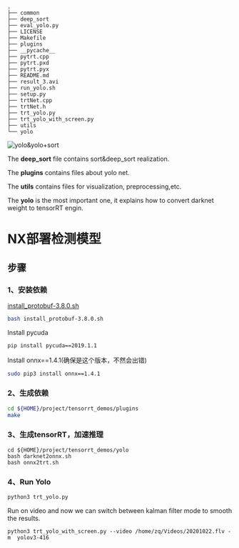 <!--
 * @Author: your name
 * @Date: 2020-10-26 17:59:59
 * @LastEditTime: 2020-10-26 18:10:13
 * @LastEditors: Please set LastEditors
 * @Description: In User Settings Edit
 * @FilePath: /yolov3_tensorrt/README.md
-->
```
.
├── common
├── deep_sort
├── eval_yolo.py
├── LICENSE
├── Makefile
├── plugins
├── __pycache__
├── pytrt.cpp
├── pytrt.pxd
├── pytrt.pyx
├── README.md
├── result_3.avi
├── run_yolo.sh
├── setup.py
├── trtNet.cpp
├── trtNet.h
├── trt_yolo.py
├── trt_yolo_with_screen.py
├── utils
└── yolo
```
![yolo&yolo+sort](./sort.gif)

The **deep_sort** file contains sort&deep_sort realization.

The **plugins** contains files about yolo net.

The **utils** contains files for visualization, preprocessing,etc.

The **yolo** is the most important one, it explains how to convert darknet weight to tensorRT engin.


# NX部署检测模型

## 步骤

### 1、安装依赖

[install_protobuf-3.8.0.sh](https://github.com/jkjung-avt/jetson_nano/blob/master/install_protobuf-3.8.0.sh)

```bash
bash install_protobuf-3.8.0.sh
```

Install pycuda

```bash
pip install pycuda==2019.1.1
```

Install onnx==1.4.1(确保是这个版本，不然会出错)

```bash
sudo pip3 install onnx==1.4.1
```

### 2、生成依赖

```bash
cd ${HOME}/project/tensorrt_demos/plugins
make
```

### 3、生成tensorRT，加速推理

```
cd ${HOME}/project/tensorrt_demos/yolo
bash darknet2onnx.sh
bash onnx2trt.sh
```

### 4、Run Yolo

```bash
python3 trt_yolo.py
```

Run on video and now we can switch between kalman filter mode to smooth the results.
```
python3 trt_yolo_with_screen.py --video /home/zq/Videos/20201022.flv -m  yolov3-416
```
